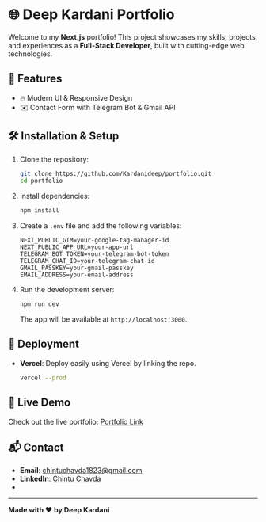 # 🌐 Deep Kardani Portfolio

Welcome to my **Next.js** portfolio! This project showcases my skills, projects, and experiences as a **Full-Stack Developer**, built with cutting-edge web technologies.

## 📂 Features
- 🔥 Modern UI & Responsive Design
- ✉️ Contact Form with Telegram Bot & Gmail API

## 🛠️ Installation & Setup
1. Clone the repository:
   ```bash
   git clone https://github.com/Kardanideep/portfolio.git
   cd portfolio
   ```
2. Install dependencies:
   ```bash
   npm install
   ```
3. Create a `.env` file and add the following variables:
   ```env
   NEXT_PUBLIC_GTM=your-google-tag-manager-id
   NEXT_PUBLIC_APP_URL=your-app-url
   TELEGRAM_BOT_TOKEN=your-telegram-bot-token
   TELEGRAM_CHAT_ID=your-telegram-chat-id
   GMAIL_PASSKEY=your-gmail-passkey
   EMAIL_ADDRESS=your-email-address
   ```
4. Run the development server:
   ```bash
   npm run dev
   ```
   The app will be available at `http://localhost:3000`.

## 🚀 Deployment
- **Vercel**: Deploy easily using Vercel by linking the repo.
  ```bash
  vercel --prod
  ```

## 🔗 Live Demo
Check out the live portfolio: [Portfolio Link](https://deep-k-portfolio.vercel.app/)

## 📬 Contact
- **Email**: [chintuchavda1823@gmail.com](mailto:chintuchavda1823@gmail.com)
- **LinkedIn**: [Chintu Chavda](https://www.linkedin.com/in/chintu-chavda/)
- 
---
**Made with ❤️ by Deep Kardani**
